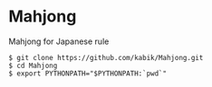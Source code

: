 # Mahjong

Mahjong for Japanese rule

```
$ git clone https://github.com/kabik/Mahjong.git
$ cd Mahjong
$ export PYTHONPATH="$PYTHONPATH:`pwd`"
```
